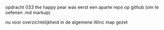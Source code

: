 opdracht 033 the happy pear
was eerst een aparte repo op github
(om te oefenen .md markup)

nu voor overzichtelijkheid in de algemene Winc map gezet

